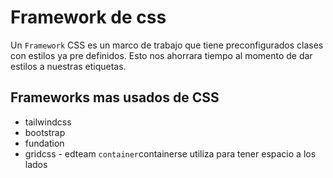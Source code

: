 # Framework de css
Un `Framework` CSS es un marco de trabajo que tiene preconfigurados clases con estilos ya pre definidos.
Esto nos ahorrara tiempo al momento de dar estilos a nuestras etiquetas. 
## Frameworks mas usados de CSS
- tailwindcss
- bootstrap
- fundation
- gridcss - edteam
`container`containerse utiliza para tener espacio a los lados